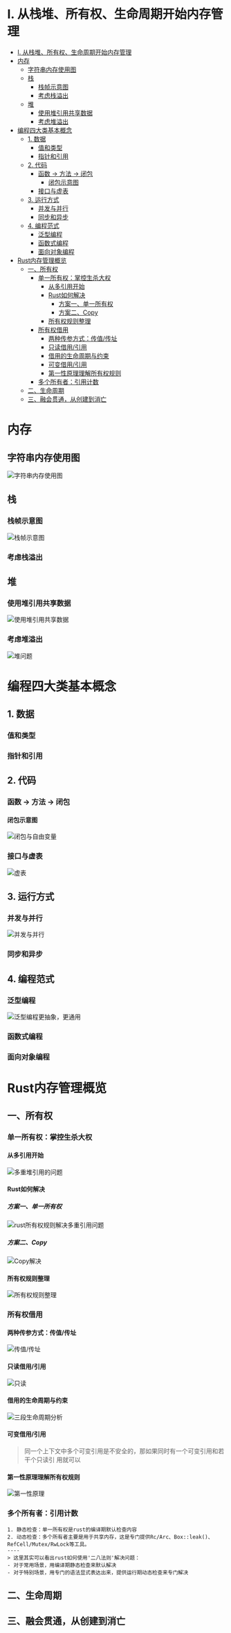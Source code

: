# I. 从栈堆、所有权、生命周期开始内存管理

<!--ts-->
* [I. 从栈堆、所有权、生命周期开始内存管理](#i-从栈堆所有权生命周期开始内存管理)
* [内存](#内存)
   * [字符串内存使用图](#字符串内存使用图)
   * [栈](#栈)
      * [栈帧示意图](#栈帧示意图)
      * [考虑栈溢出](#考虑栈溢出)
   * [堆](#堆)
      * [使用堆引用共享数据](#使用堆引用共享数据)
      * [考虑堆溢出](#考虑堆溢出)
* [编程四大类基本概念](#编程四大类基本概念)
   * [1. 数据](#1-数据)
      * [值和类型](#值和类型)
      * [指针和引用](#指针和引用)
   * [2. 代码](#2-代码)
      * [函数 -&gt; 方法 -&gt; 闭包](#函数---方法---闭包)
         * [闭包示意图](#闭包示意图)
      * [接口与虚表](#接口与虚表)
   * [3. 运行方式](#3-运行方式)
      * [并发与并行](#并发与并行)
      * [同步和异步](#同步和异步)
   * [4. 编程范式](#4-编程范式)
      * [泛型编程](#泛型编程)
      * [函数式编程](#函数式编程)
      * [面向对象编程](#面向对象编程)
* [Rust内存管理概览](#rust内存管理概览)
   * [一、所有权](#一所有权)
      * [单一所有权：掌控生杀大权](#单一所有权掌控生杀大权)
         * [从多引用开始](#从多引用开始)
         * [Rust如何解决](#rust如何解决)
            * [方案一、单一所有权](#方案一单一所有权)
            * [方案二、Copy](#方案二copy)
         * [所有权规则整理](#所有权规则整理)
      * [所有权借用](#所有权借用)
         * [两种传参方式：传值/传址](#两种传参方式传值传址)
         * [只读借用/引用](#只读借用引用)
         * [借用的生命周期与约束](#借用的生命周期与约束)
         * [可变借用/引用](#可变借用引用)
         * [第一性原理理解所有权规则](#第一性原理理解所有权规则)
      * [多个所有者：引用计数](#多个所有者引用计数)
   * [二、生命周期](#二生命周期)
   * [三、融会贯通，从创建到消亡](#三融会贯通从创建到消亡)

<!-- Created by https://github.com/ekalinin/github-markdown-toc -->
<!-- Added by: runner, at: Fri Sep 30 11:06:07 UTC 2022 -->

<!--te-->

# 内存

## 字符串内存使用图

![字符串内存使用图](https://raw.githubusercontent.com/KuanHsiaoKuo/writing_materials/main/imgs/01%EF%BD%9C%E5%86%85%E5%AD%98%EF%BC%9A%E5%80%BC%E6%94%BE%E5%A0%86%E4%B8%8A%E8%BF%98%E6%98%AF%E6%94%BE%E6%A0%88%E4%B8%8A%EF%BC%8C%E8%BF%99%E6%98%AF%E4%B8%80%E4%B8%AA%E9%97%AE%E9%A2%98.jpg)

## 栈

### 栈帧示意图

![栈帧示意图](https://raw.githubusercontent.com/KuanHsiaoKuo/writing_materials/main/imgs/01%EF%BD%9C%E5%86%85%E5%AD%98%EF%BC%9A%E5%80%BC%E6%94%BE%E5%A0%86%E4%B8%8A%E8%BF%98%E6%98%AF%E6%94%BE%E6%A0%88%E4%B8%8A%EF%BC%8C%E8%BF%99%E6%98%AF%E4%B8%80%E4%B8%AA%E9%97%AE%E9%A2%98-4444135.jpg)

### 考虑栈溢出

## 堆

### 使用堆引用共享数据

![使用堆引用共享数据](https://raw.githubusercontent.com/KuanHsiaoKuo/writing_materials/main/imgs/01%EF%BD%9C%E5%86%85%E5%AD%98%EF%BC%9A%E5%80%BC%E6%94%BE%E5%A0%86%E4%B8%8A%E8%BF%98%E6%98%AF%E6%94%BE%E6%A0%88%E4%B8%8A%EF%BC%8C%E8%BF%99%E6%98%AF%E4%B8%80%E4%B8%AA%E9%97%AE%E9%A2%98-4444274.jpg)

### 考虑堆溢出

![堆问题](https://raw.githubusercontent.com/KuanHsiaoKuo/writing_materials/main/imgs/01%EF%BD%9C%E5%86%85%E5%AD%98%EF%BC%9A%E5%80%BC%E6%94%BE%E5%A0%86%E4%B8%8A%E8%BF%98%E6%98%AF%E6%94%BE%E6%A0%88%E4%B8%8A%EF%BC%8C%E8%BF%99%E6%98%AF%E4%B8%80%E4%B8%AA%E9%97%AE%E9%A2%98.png)

# 编程四大类基本概念

## 1. 数据

### 值和类型

### 指针和引用

## 2. 代码

### 函数 -> 方法 -> 闭包

#### 闭包示意图

![闭包与自由变量](https://raw.githubusercontent.com/KuanHsiaoKuo/writing_materials/main/imgs/02%EF%BD%9C%E4%B8%B2%E8%AE%B2%EF%BC%9A%E7%BC%96%E7%A8%8B%E5%BC%80%E5%8F%91%E4%B8%AD%EF%BC%8C%E9%82%A3%E4%BA%9B%E4%BD%A0%E9%9C%80%E8%A6%81%E6%8E%8C%E6%8F%A1%E7%9A%84%E5%9F%BA%E6%9C%AC%E6%A6%82%E5%BF%B5.jpg)

### 接口与虚表

![虚表](https://raw.githubusercontent.com/KuanHsiaoKuo/writing_materials/main/imgs/02%EF%BD%9C%E4%B8%B2%E8%AE%B2%EF%BC%9A%E7%BC%96%E7%A8%8B%E5%BC%80%E5%8F%91%E4%B8%AD%EF%BC%8C%E9%82%A3%E4%BA%9B%E4%BD%A0%E9%9C%80%E8%A6%81%E6%8E%8C%E6%8F%A1%E7%9A%84%E5%9F%BA%E6%9C%AC%E6%A6%82%E5%BF%B5-4444557.jpg)

## 3. 运行方式

### 并发与并行

![并发与并行](https://raw.githubusercontent.com/KuanHsiaoKuo/writing_materials/main/imgs/02%EF%BD%9C%E4%B8%B2%E8%AE%B2%EF%BC%9A%E7%BC%96%E7%A8%8B%E5%BC%80%E5%8F%91%E4%B8%AD%EF%BC%8C%E9%82%A3%E4%BA%9B%E4%BD%A0%E9%9C%80%E8%A6%81%E6%8E%8C%E6%8F%A1%E7%9A%84%E5%9F%BA%E6%9C%AC%E6%A6%82%E5%BF%B5-4444672.jpg)

### 同步和异步

## 4. 编程范式

### 泛型编程

![泛型编程更抽象，更通用](https://raw.githubusercontent.com/KuanHsiaoKuo/writing_materials/main/imgs/02%EF%BD%9C%E4%B8%B2%E8%AE%B2%EF%BC%9A%E7%BC%96%E7%A8%8B%E5%BC%80%E5%8F%91%E4%B8%AD%EF%BC%8C%E9%82%A3%E4%BA%9B%E4%BD%A0%E9%9C%80%E8%A6%81%E6%8E%8C%E6%8F%A1%E7%9A%84%E5%9F%BA%E6%9C%AC%E6%A6%82%E5%BF%B5-4444741.jpg)

### 函数式编程

### 面向对象编程

# Rust内存管理概览

## 一、所有权

### 单一所有权：掌控生杀大权

#### 从多引用开始

![多重堆引用的问题](https://raw.githubusercontent.com/KuanHsiaoKuo/writing_materials/main/imgs/07%EF%BD%9C%E6%89%80%E6%9C%89%E6%9D%83%EF%BC%9A%E5%80%BC%E7%9A%84%E7%94%9F%E6%9D%80%E5%A4%A7%E6%9D%83%E5%88%B0%E5%BA%95%E5%9C%A8%E8%B0%81%E6%89%8B%E4%B8%8A%EF%BC%9F-4446989.jpg)

#### Rust如何解决

##### 方案一、单一所有权

![rust所有权规则解决多重引用问题](https://raw.githubusercontent.com/KuanHsiaoKuo/writing_materials/main/imgs/07%EF%BD%9C%E6%89%80%E6%9C%89%E6%9D%83%EF%BC%9A%E5%80%BC%E7%9A%84%E7%94%9F%E6%9D%80%E5%A4%A7%E6%9D%83%E5%88%B0%E5%BA%95%E5%9C%A8%E8%B0%81%E6%89%8B%E4%B8%8A%EF%BC%9F-4446891.jpg)

##### 方案二、Copy

![Copy解决](https://raw.githubusercontent.com/KuanHsiaoKuo/writing_materials/main/imgs/07%EF%BD%9C%E6%89%80%E6%9C%89%E6%9D%83%EF%BC%9A%E5%80%BC%E7%9A%84%E7%94%9F%E6%9D%80%E5%A4%A7%E6%9D%83%E5%88%B0%E5%BA%95%E5%9C%A8%E8%B0%81%E6%89%8B%E4%B8%8A%EF%BC%9F-4447051.jpg)

#### 所有权规则整理

![所有权规则整理](https://raw.githubusercontent.com/KuanHsiaoKuo/writing_materials/main/imgs/07%EF%BD%9C%E6%89%80%E6%9C%89%E6%9D%83%EF%BC%9A%E5%80%BC%E7%9A%84%E7%94%9F%E6%9D%80%E5%A4%A7%E6%9D%83%E5%88%B0%E5%BA%95%E5%9C%A8%E8%B0%81%E6%89%8B%E4%B8%8A%EF%BC%9F-4447111.jpg)

### 所有权借用

#### 两种传参方式：传值/传址

![传值/传址](https://raw.githubusercontent.com/KuanHsiaoKuo/writing_materials/main/imgs/08%EF%BD%9C%E6%89%80%E6%9C%89%E6%9D%83%EF%BC%9A%E5%80%BC%E7%9A%84%E5%80%9F%E7%94%A8%E6%98%AF%E5%A6%82%E4%BD%95%E5%B7%A5%E4%BD%9C%E7%9A%84%EF%BC%9F.jpg)

#### 只读借用/引用

![只读](https://raw.githubusercontent.com/KuanHsiaoKuo/writing_materials/main/imgs/08%EF%BD%9C%E6%89%80%E6%9C%89%E6%9D%83%EF%BC%9A%E5%80%BC%E7%9A%84%E5%80%9F%E7%94%A8%E6%98%AF%E5%A6%82%E4%BD%95%E5%B7%A5%E4%BD%9C%E7%9A%84%EF%BC%9F-4447323.jpg)

#### 借用的生命周期与约束

![三段生命周期分析](https://raw.githubusercontent.com/KuanHsiaoKuo/writing_materials/main/imgs/08%EF%BD%9C%E6%89%80%E6%9C%89%E6%9D%83%EF%BC%9A%E5%80%BC%E7%9A%84%E5%80%9F%E7%94%A8%E6%98%AF%E5%A6%82%E4%BD%95%E5%B7%A5%E4%BD%9C%E7%9A%84%EF%BC%9F-4447702.jpg)

#### 可变借用/引用

> 同一个上下文中多个可变引用是不安全的，那如果同时有一个可变引用和若干个只读引 用就可以

#### 第一性原理理解所有权规则

![第一性原理](https://raw.githubusercontent.com/KuanHsiaoKuo/writing_materials/main/imgs/08%EF%BD%9C%E6%89%80%E6%9C%89%E6%9D%83%EF%BC%9A%E5%80%BC%E7%9A%84%E5%80%9F%E7%94%A8%E6%98%AF%E5%A6%82%E4%BD%95%E5%B7%A5%E4%BD%9C%E7%9A%84%EF%BC%9F-4447883.jpg)

### 多个所有者：引用计数

~~~admonish info title='单一所有权与多个所有者是否有冲突？' collapsible=true
1. 静态检查：单一所有权是rust的编译期默认检查内容
2. 动态检查：多个所有者主要是用于共享内存，这是专门提供Rc/Arc、Box::leak()、RefCell/Mutex/RwLock等工具。
----
> 这里其实可以看出rust如何使用'二八法则'解决问题：
- 对于常用场景，用编译期静态检查来默认解决
- 对于特别场景，用专门的语法显式表达出来，提供运行期动态检查来专门解决
~~~

## 二、生命周期

## 三、融会贯通，从创建到消亡